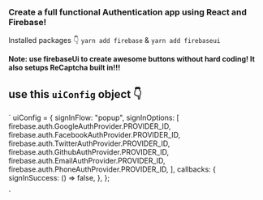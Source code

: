 ### Create a full functional Authentication app using React and Firebase!

Installed packages 👇
`yarn add firebase` & `yarn add firebaseui`

**Note: use firebaseUi to create awesome buttons without hard coding! It also setups ReCaptcha built in!!!**

## use this `uiConfig` object 👇

`
uiConfig = {
signInFlow: "popup",
signInOptions: [
firebase.auth.GoogleAuthProvider.PROVIDER_ID,
firebase.auth.FacebookAuthProvider.PROVIDER_ID,
firebase.auth.TwitterAuthProvider.PROVIDER_ID,
firebase.auth.GithubAuthProvider.PROVIDER_ID,
firebase.auth.EmailAuthProvider.PROVIDER_ID,
firebase.auth.PhoneAuthProvider.PROVIDER_ID,
],
callbacks: {
signInSuccess: () => false,
},
};

`
